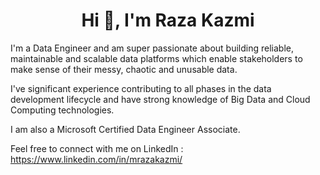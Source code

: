 <h1 align='center'>Hi 👋, I'm Raza Kazmi</h1>

I'm a Data Engineer and am super passionate about building reliable, maintainable and scalable data platforms which enable stakeholders to make sense of their messy, chaotic and unusable data.

I've significant experience contributing to all phases in the data development lifecycle and have strong knowledge of Big Data and Cloud Computing technologies. 

I am also a Microsoft Certified Data Engineer Associate.

Feel free to connect with me on LinkedIn : https://www.linkedin.com/in/mrazakazmi/

